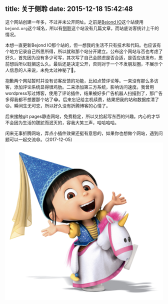 title: 关于侧聆
date: 2015-12-18 15:42:48
---
这个网站创建一年多，不过并未公开网址。之前是[Bejond IO](http://tech.bejond.org)这个站使用`bejond.org`这个域名，所以有[侧聆](http://bejond.org)这个站没有几篇文章，而站底访客统计上千的情况。

本想一直更新Bejond IO那个站的，但一想我的生活不只有技术和代码。也应该有个地方记录自己所思所得，所以就和那个站分开建立。公布这个网站与否也考虑了好久，首先因为没有多少可写，其次写了自己会顾虑是否合适，是否应该发布，思前想后所以耽搁这么久。最后还是决定公开，否则对于一个不发朋友圈，不展示个人信息的人来说，未免太过神秘了:ghost:。

抱歉两个网站暂时并没有访客反馈的功能，比如点赞评论等。一来没有那么多访客，添加评论系统显得很鸡肋。二来添加第三方系统，影响访问速度。我曾用wordpress写过博客，使用了评论插件，结果被好多广告机器人扫描到了，那广告多得我都不想要那个站了:joy:。后来忘记给主机续费，结果把我的站和数据库清了:frowning:。瞬间生无可恋，所以好久没有折腾博客的心情了。

后来接触git pages静态网站，免费稳定，所以又拾起写东西的兴趣。内心的才华不会因为生活的蹉跎而泯灭的，容我大笑三声，哈哈哈哈。

闲来无事折腾网站，弄点小插件效果还挺有意思的，如果你也想做个网站，遇到问题可以一起交流:smile:。（2017-12-05）
![](images/favicon.png)